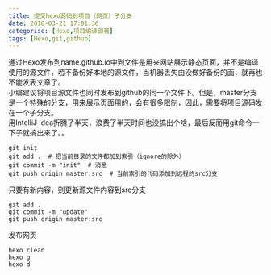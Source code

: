 ```yaml
---
title: 提交hexo源码到项目（网页）子分支
date: 2018-03-21 17:01:36
categorise: [Hexo,项目编译部署]
tags: [Hexo,git,github]
---
```

通过Hexo发布到name.github.io中到文件是用来网站展示静态页面，并不是编译使用的源文件，若不备份好本地的源文件，当机器丢失由没做好备份的画，就再也不能发表文章了。  
小编建议将项目源文件也同时发布到github的同一个文件下。但是，master分支是一个特殊的分支，用来展示页面用的，会有很多限制，因此，需要将项目源码发在一个子分支。  
用IntelliJ idea折腾了半天，浪费了半天时间也没搞出个啥，最后反而用git命令一下子就搞出来了。。  
```text
git init
git add .  # 把当前目录的文件都加到索引（ignore的除外）
git commit -m "init"  # 消息
git push origin master:src  # 当前索引的代码添加到远程的src分支
```
只要有新内容，则更新源文件内容到src分支
```text
git add .
git commit -m "update"
git push origin master:src
```  

发布网页  
```text
hexo clean
hexo g
hexo d
```
